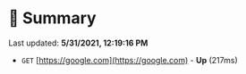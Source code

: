 # 📖 Summary
Last updated: **5/31/2021, 12:19:16 PM**

- `GET` [https://google.com](https://google.com) - **Up** (217ms)
